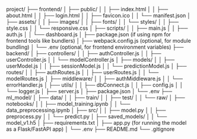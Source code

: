 project/
├── frontend/
│   ├── public/
│   │   ├── index.html
│   │   ├── about.html
│   │   ├── login.html
│   │   ├── favicon.ico
│   │   └── manifest.json
│   ├── assets/
│   │   ├── images/
│   │   ├── fonts/
│   │   └── styles/
│   │       ├── style.css
│   │       └── responsive.css
│   ├── scripts/
│   │   ├── main.js
│   │   ├── auth.js
│   │   └── dashboard.js
│   ├── package.json (if using npm for frontend tools like bundlers)
│   ├── webpack.config.js (optional, for module bundling)
│   └── .env (optional, for frontend environment variables)
├── backend/
│   ├── controllers/
│   │   ├── authController.js
│   │   ├── userController.js
│   │   └── modelController.js
│   ├── models/
│   │   ├── userModel.js
│   │   ├── sessionModel.js
│   │   └── predictionModel.js
│   ├── routes/
│   │   ├── authRoutes.js
│   │   ├── userRoutes.js
│   │   └── modelRoutes.js
│   ├── middleware/
│   │   ├── authMiddleware.js
│   │   └── errorHandler.js
│   ├── utils/
│   │   ├── dbConnect.js
│   │   ├── config.js
│   │   └── logger.js
│   ├── server.js
│   ├── package.json
│   └── .env
├── ml_model/
│   ├── data/
│   │   ├── train/
│   │   ├── test/
│   │   └── raw/
│   ├── notebooks/
│   │   ├── model_training.ipynb
│   │   └── data_preprocessing.ipynb
│   ├── src/
│   │   ├── model.py
│   │   ├── preprocess.py
│   │   └── predict.py
│   ├── saved_models/
│   │   └── model_v1.h5
│   ├── requirements.txt
│   ├── app.py (for running the model as a Flask/FastAPI app)
│   └── .env
├── README.md
└── .gitignore
